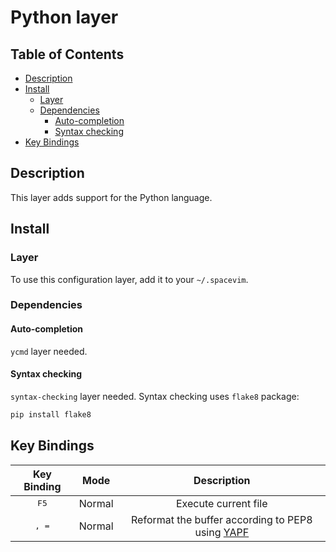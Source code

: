 # Python layer

## Table of Contents

<!-- vim-markdown-toc GFM -->
* [Description](#description)
* [Install](#install)
    * [Layer](#layer)
    * [Dependencies](#dependencies)
        * [Auto-completion](#auto-completion)
        * [Syntax checking](#syntax-checking)
* [Key Bindings](#key-bindings)

<!-- vim-markdown-toc -->

## Description

This layer adds support for the Python language.

## Install

### Layer

To use this configuration layer, add it to your `~/.spacevim`.

### Dependencies

#### Auto-completion

`ycmd` layer needed.

#### Syntax checking

`syntax-checking` layer needed. Syntax checking uses `flake8` package:

```sh
pip install flake8
```

## Key Bindings

Key Binding    | Mode   | Description
:---:          | :---:  | :---:
<kbd>F5</kbd>  | Normal | Execute current file
<kbd>, =</kbd> | Normal | Reformat the buffer according to PEP8 using [YAPF](https://github.com/google/yapf)
